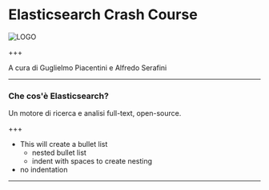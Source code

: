 # Elasticsearch Crash Course

![LOGO](https://cdn.freebiesupply.com/logos/large/2x/elasticsearch-logo-png-transparent.png)

+++

A cura di Guglielmo Piacentini e Alfredo Serafini

---

### Che cos'è Elasticsearch?

Un motore di ricerca e analisi full-text, open-source.

+++

* This will create a bullet list
    * nested bullet list
    * indent with spaces to create nesting
* no indentation

---

